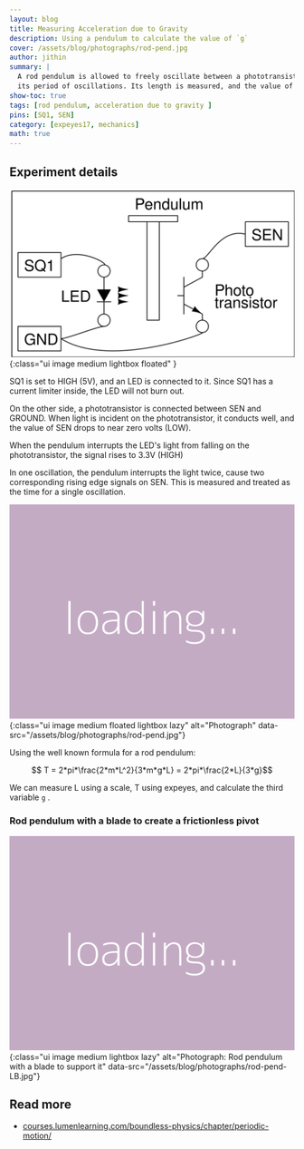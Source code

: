 ```yaml
---
layout: blog
title: Measuring Acceleration due to Gravity
description: Using a pendulum to calculate the value of `g`
cover: /assets/blog/photographs/rod-pend.jpg
author: jithin
summary: |
  A rod pendulum is allowed to freely oscillate between a phototransistor and an LED, and ExpEYES accurately measures
  its period of oscillations. Its length is measured, and the value of acceleration due to gravity applicable for the measured time period is calculated.
show-toc: true
tags: [rod pendulum, acceleration due to gravity ]
pins: [SQ1, SEN]
category: [expeyes17, mechanics]
math: true
---
```


## Experiment details
 
![](/assets/blog/schematics/rod-pendulum.svg){:class="ui image medium lightbox floated" }

SQ1 is set to HIGH (5V), and an LED is connected to it. Since SQ1 has a current limiter inside, the LED
will not burn out.

On the other side, a phototransistor is connected between SEN and GROUND. When light is incident on the phototransistor,
it conducts well, and the value of SEN drops to near zero volts (LOW).

When the pendulum interrupts the LED's light from falling on the phototransistor, the signal rises to 3.3V (HIGH)

In one oscillation, the pendulum interrupts the light twice, cause two corresponding rising edge signals on SEN. This is
measured and treated as the time for a single oscillation.

![](/assets/images/640x480.png){:class="ui image medium floated lightbox lazy" alt="Photograph" data-src="/assets/blog/photographs/rod-pend.jpg"}

Using the well known formula for a rod pendulum:

$$ T = 2*pi*\frac{2*m*L^2}{3*m*g*L} = 2*pi*\frac{2*L}{3*g}$$ 

We can measure L using a scale, T using expeyes, and calculate the third variable `g` .

<div class="ui hidden clearing divider"></div>

### Rod pendulum with a blade to create a frictionless pivot

![](/assets/images/640x480.png){:class="ui image medium lightbox lazy" alt="Photograph: Rod pendulum with a blade to support it" data-src="/assets/blog/photographs/rod-pend-LB.jpg"}


## Read more

+ <a href="https://courses.lumenlearning.com/boundless-physics/chapter/periodic-motion/" target="_blank">courses.lumenlearning.com/boundless-physics/chapter/periodic-motion/</a>
